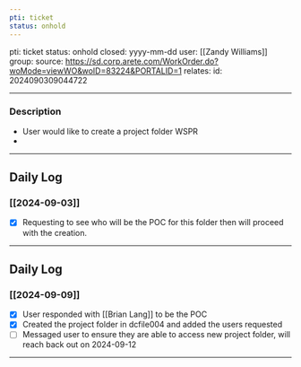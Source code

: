 ```yaml
---
pti: ticket
status: onhold
---
```

pti: ticket 
status: onhold
closed: yyyy-mm-dd
user: [[Zandy Williams]]
group: 
source: https://sd.corp.arete.com/WorkOrder.do?woMode=viewWO&woID=83224&PORTALID=1
relates: 
id: 2024090309044722

---
### Description
- User would like to create a project folder WSPR
-

---
## Daily Log
### [[2024-09-03]]
- [x] Requesting to see who will be the POC for this folder then will proceed with the creation.
---
## Daily Log
### [[2024-09-09]]
- [x] User responded with [[Brian Lang]] to be the POC
- [x] Created the project folder in dcfile004 and added the users requested
- [ ] Messaged user to ensure they are able to access new project folder, will reach back out on 2024-09-12
---








